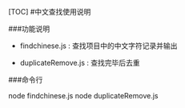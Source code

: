 [TOC]
#中文查找使用说明
	
###功能说明 
- findchinese.js : 查找项目中的中文字符记录并输出

- duplicateRemove.js : 查找完毕后去重


###命令行

node findchinese.js 
node duplicateRemove.js 


